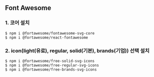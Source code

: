 ## Font Awesome

### 1. 코어 설치

    $ npm i @fortawesome/fontawesome-svg-core
    $ npm i @fortawesome/react-fontawesome

### 2. icon(light(유료), regular, solid(기본), brands(기업)) 선택 설치
    $ npm i @fortawesome/free-solid-svg-icons
    $ npm i @fortawesome/free-regular-svg-icons
    $ npm i @fortawesome/free-brands-svg-icons